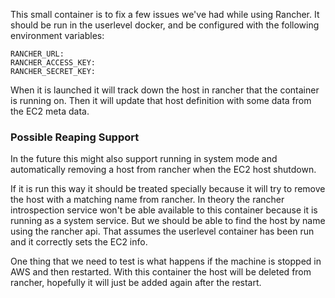 This small container is to fix a few issues we've had while using Rancher.
It should be run in the userlevel docker, and be configured with the following
environment variables:

    RANCHER_URL:
    RANCHER_ACCESS_KEY:
    RANCHER_SECRET_KEY:

When it is launched it will track down the host in rancher that the container is running on.
Then it will update that host definition with some data from the EC2 meta data.

### Possible Reaping Support

In the future this might also support running in system mode and automatically
removing a host from rancher when the EC2 host shutdown.

If it is run this way it should be treated specially because it will try to remove the host with a matching name from rancher. In theory the rancher introspection service won't be able available to this container because it is
running as a system service. But we should be able to find the host by name using the rancher api. That
assumes the userlevel container has been run and it correctly sets the EC2 info.

One thing that we need to test is what happens if the machine is stopped in AWS and then restarted.
With this container the host will be deleted from rancher, hopefully it will just be added again after the restart.
